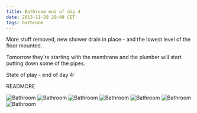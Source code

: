 ```yaml
---
title: Bathroom end of day 4
date: 2013-11-28 20:49 CET
tags: bathroom
---
```


More stuff removed, new shower drain in place - and the lowest level of the floor mounted.

Tomorrow they're starting with the membrane and the plumber will start putting down some of the pipes.

State of play - end of day 4:

READMORE

<img class="post" src="/2013/11/28/bathroom-end-of-day-4/Bathroom-01.jpg" alt="Bathroom"/>
<img class="post" src="/2013/11/28/bathroom-end-of-day-4/Bathroom-02.jpg" alt="Bathroom"/>
<img class="post" src="/2013/11/28/bathroom-end-of-day-4/Bathroom-03.jpg" alt="Bathroom"/>
<img class="post" src="/2013/11/28/bathroom-end-of-day-4/Bathroom-04.jpg" alt="Bathroom"/>
<img class="post" src="/2013/11/28/bathroom-end-of-day-4/Bathroom-05.jpg" alt="Bathroom"/>
<img class="post" src="/2013/11/28/bathroom-end-of-day-4/Bathroom-06.jpg" alt="Bathroom"/>
<img class="post" src="/2013/11/28/bathroom-end-of-day-4/Bathroom-07.jpg" alt="Bathroom"/>

